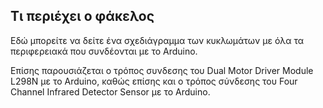 ## Τι περιέχει ο φάκελος
Εδώ μπορείτε να δείτε ένα σχεδιάγραμμα των κυκλωμάτων με όλα τα περιφερειακά που συνδέονται με το Arduino.

Επίσης παρουσιάζεται ο τρόπος συνδεσης του Dual Motor Driver Module L298N με το Arduino, καθώς επίσης και ο τρόπος σύνδεσης του Four Channel Infrared Detector Sensor με το Arduino.
